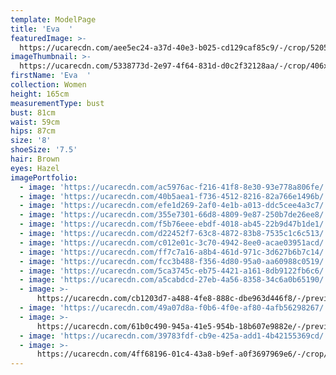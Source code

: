 ```yaml
---
template: ModelPage
title: 'Eva  '
featuredImage: >-
  https://ucarecdn.com/aee5ec24-a37d-40e3-b025-cd129caf85c9/-/crop/5205x2543/0,0/-/preview/
imageThumbnail: >-
  https://ucarecdn.com/5338773d-2e97-4f64-831d-d0c2f32128aa/-/crop/406x576/286,423/-/preview/
firstName: 'Eva  '
collection: Women
height: 165cm
measurementType: bust
bust: 81cm
waist: 59cm
hips: 87cm
size: '8'
shoeSize: '7.5'
hair: Brown
eyes: Hazel
imagePortfolio:
  - image: 'https://ucarecdn.com/ac5976ac-f216-41f8-8e30-93e778a806fe/'
  - image: 'https://ucarecdn.com/40b5aea1-f736-4512-8216-82a766e1496b/'
  - image: 'https://ucarecdn.com/efe1d269-2af0-4e1b-a013-ddc5cee4a3c7/'
  - image: 'https://ucarecdn.com/355e7301-66d8-4809-9e87-250b7de26ee8/'
  - image: 'https://ucarecdn.com/f5b76eee-ebdf-4018-ab45-22b9d47b1de1/'
  - image: 'https://ucarecdn.com/d22452f7-63c8-4872-83b8-7535c1c6c513/'
  - image: 'https://ucarecdn.com/c012e01c-3c70-4942-8ee0-acae03951acd/'
  - image: 'https://ucarecdn.com/ff7c7a16-a8b4-461d-971c-3d627b6b7c14/'
  - image: 'https://ucarecdn.com/fcc3b488-f356-4d80-95a0-aa60988c0519/'
  - image: 'https://ucarecdn.com/5ca3745c-eb75-4421-a161-8db9122fb6c6/'
  - image: 'https://ucarecdn.com/a5cabdcd-27eb-4a56-8358-34c6a0b65190/'
  - image: >-
      https://ucarecdn.com/cb1203d7-a488-4fe8-888c-dbe963d446f8/-/preview/-/rotate/270/
  - image: 'https://ucarecdn.com/49a07d8a-f0b6-4f0e-af80-4afb56298267/'
  - image: >-
      https://ucarecdn.com/61b0c490-945a-41e5-954b-18b607e9882e/-/preview/-/rotate/270/
  - image: 'https://ucarecdn.com/39783fdf-cb9e-425a-add1-4b42155369cd/'
  - image: >-
      https://ucarecdn.com/4ff68196-01c4-43a8-b9ef-a0f3697969e6/-/crop/907x1058/45,248/-/preview/
---
```


